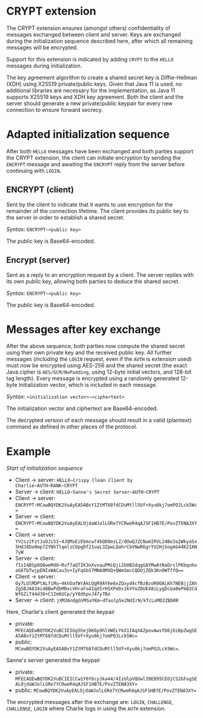 # CRYPT extension

The CRYPT extension ensures (amongst others) confidentiality of messages exchanged between client and server. Keys are exchanged during the initialization sequence described here, after which all remaining messages will be encrypted. 

Support for this extension is indicated by adding `CRYPT` to the `HELLO` messages during initialization.

The key agreement algorithm to create a shared secret key is Diffie-Hellman (XDH) using X25519 private/public keys. Given that Java 11 is used, no additional libraries are necessary for the implementation, as Java 11 supports X25519 keys and XDH key agreement. Both the client and the server should generate a new private/public keypair for every new connection to ensure forward secrecy. 

# Adapted initialization sequence
After both `HELLO` messages have been exchanged and both parties support the CRYPT extension, the client can initiate encryption by sending the `ENCRYPT` message and awaiting the `ENCRYPT` reply from the server before continuing with `LOGIN`.

## ENCRYPT (client)
Sent by the client to indicate that it wants to use encryption for the remainder of the connection lifetime. The client provides its public key to the server in order to establish a shared secret. 

*Syntax*: `ENCRYPT~<public key>`

The public key is Base64-encoded. 

## Encrypt (server)
Sent as a reply to an encryption request by a client. The server replies with its own public key, allowing both parties to deduce the shared secret. 

*Syntax*: `ENCRYPT~<public key>`

The public key is Base64-encoded. 

# Messages after key exchange
After the above sequence, both parties now compute the shared secret using their own private key and the received public key. All further messages (*including* the `LOGIN` request, even if the `AUTH` is extension used) must now be encrypted using AES-256 and the shared secret (the exact Java cipher is `AES/GCM/NoPadding`, using 12-byte initial vectors, and 128-bit tag length). Every message is encrypted using a randomly generated 12-byte initialization vector, which is included in each message. 

*Syntax*: `<initialization vector>~<ciphertext>`

The initialization vector and ciphertext are Base64-encoded.

The decrypted version of each message should result in a valid (plaintext) command as defined in other places of the protocol. 

# Example
*Start of initialization sequence*
- Client -> server: `HELLO~Crispy Clean Client by Charlie~AUTH~RANK~CRYPT`
- Server -> client: `HELLO~Sanne's Secret Server~AUTH~CRYPT`
- Client -> server: `ENCRYPT~MCowBQYDK2VuAyEA5ABvY1ZtMT68fdCDuMtll5Uf+Xyu0kj7omPOJLck5Wc=`
- Server -> client: `ENCRYPT~MCowBQYDK2VuAyEALOjdaWJolLGRe7YCRweR4qAJSF1HB7E/PovZTENA3XY=`
- Client -> server: `YV2sz2FztJuOJi5I~4JQMxEiEbmcwf4bQ08msLZ/dOwQJZCNumIRVL24Bo3a2WkyaSx5HdJ8Do0mp7ZYNhTlqelzCOpgDf21uaL3ZpwLQahrCbVNwR6grYU2HjGogAG44K2IAN7yW`
- Server -> client: `fIsI4BSpOQ6weMdO~Rvf7aQTIK3nXvvauPMiQji2b0B2dqgGAYMwAtNaOrslPKbqnhoaG6TbTwjpENIxWACau3v+IyFqGbS7MNA0MXQ+QWmSmcCQDUjZQk3Kn9WTffQ==`
- Client -> server: `Oy7LUlMDPtALfiMu~4khOafWrAkLQgR9AY6e6xZQxyd4cfBzBzoR0OALKh7NEBjjZAhZgSBJA834i4BBwPdbMRxcVHraFo4IqX5rHSXPeDs1kVYoZOUE48iLygDcUa0ePm82CdWfGZiT44d36+C1Im6UCp/yY8dhpvJ47y7Bo`
- Server -> client: `jXM36nQgGVMSaYKm~dTaolp5e2NdIrN/kTcLoMD2ZBbRR`

Here, Charlie's client generated the keypair  
- private: `MFECAQEwBQYDK2VuBCIEIGg5hejDK6p9hlVWELYkX1IAqXAZpovAwsfD6jOiBpZwgSEA5ABvY1ZtMT68fdCDuMtll5Uf+Xyu0kj7omPOJLck5Wc=`  
- public: `MCowBQYDK2VuAyEA5ABvY1ZtMT68fdCDuMtll5Uf+Xyu0kj7omPOJLck5Wc=`.

Sanne's server generated the keypair  
- private: `MFECAQEwBQYDK2VuBCIEICCw1Y6Y6cyJka44/4IzUlpVQUwl39E895CEOjCS2GFugSEALOjdaWJolLGRe7YCRweR4qAJSF1HB7E/PovZTENA3XY=`  
- public: `MCowBQYDK2VuAyEALOjdaWJolLGRe7YCRweR4qAJSF1HB7E/PovZTENA3XY=`

The encrypted messages after the exchange are: `LOGIN`, `CHALLENGE`, `CHALLENGE`, `LOGIN` where Charlie logs in using the `AUTH` extension.
